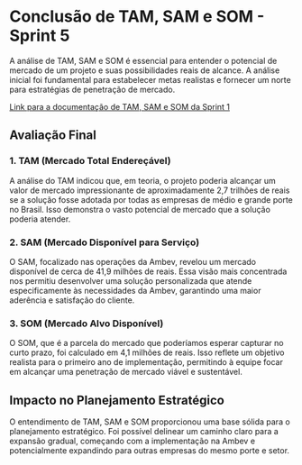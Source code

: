 # Conclusão de TAM, SAM e SOM - Sprint 5

A análise de TAM, SAM e SOM é essencial para entender o potencial de mercado de um projeto e suas possibilidades reais de alcance. A análise inicial foi fundamental para estabelecer metas realistas e fornecer um norte para estratégias de penetração de mercado.

[Link para a documentação de TAM, SAM e SOM da Sprint 1](https://2023m8t2-inteli.github.io/grupo2/sprint1/Entendimento%20do%20negócio/TAM,%20SAM%20e%20SOM/)

## Avaliação Final

### 1. TAM (Mercado Total Endereçável)
A análise do TAM indicou que, em teoria, o projeto poderia alcançar um valor de mercado impressionante de aproximadamente 2,7 trilhões de reais se a solução fosse adotada por todas as empresas de médio e grande porte no Brasil. Isso demonstra o vasto potencial de mercado que a solução poderia atender.

### 2. SAM (Mercado Disponível para Serviço)
O SAM, focalizado nas operações da Ambev, revelou um mercado disponível de cerca de 41,9 milhões de reais. Essa visão mais concentrada nos permitiu desenvolver uma solução personalizada que atende especificamente às necessidades da Ambev, garantindo uma maior aderência e satisfação do cliente.

### 3. SOM (Mercado Alvo Disponível)
O SOM, que é a parcela do mercado que poderíamos esperar capturar no curto prazo, foi calculado em 4,1 milhões de reais. Isso reflete um objetivo realista para o primeiro ano de implementação, permitindo à equipe focar em alcançar uma penetração de mercado viável e sustentável.

## Impacto no Planejamento Estratégico

O entendimento de TAM, SAM e SOM proporcionou uma base sólida para o planejamento estratégico. Foi possível delinear um caminho claro para a expansão gradual, começando com a implementação na Ambev e potencialmente expandindo para outras empresas do mesmo porte e setor.
